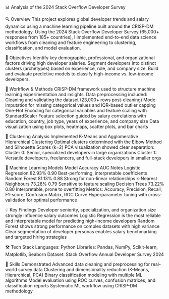📊 Analysis of the 2024 Stack Overflow Developer Survey







🔍 Overview
This project explores global developer trends and salary dynamics using a machine learning pipeline built around the CRISP-DM methodology. Using the 2024 Stack Overflow Developer Survey (65,000+ responses from 185+ countries), I implemented end-to-end data science workflows from cleaning and feature engineering to clustering, classification, and model evaluation.









🎯 Objectives
Identify key demographic, professional, and organizational factors driving high developer salaries.
Segment developers into distinct clusters (archetypes) based on experience, role, and company size.
Build and evaluate predictive models to classify high-income vs. low-income developers.










🧩 Workflow & Methods
CRISP-DM framework used to structure machine learning experimentation and insights.
Data preprocessing included:
Cleaning and validating the dataset (23,000+ rows post-cleaning)
Mode imputation for missing categorical values and IQR-based outlier capping
One-Hot Encoding for categorical variables and feature scaling with StandardScaler
Feature selection guided by salary correlations with education, country, job type, years of experience, and company size
Data visualization using box plots, heatmaps, scatter plots, and bar charts













🔗 Clustering Analysis
Implemented K-Means and Agglomerative Hierarchical Clustering
Optimal clusters determined with the Elbow Method and Silhouette Scores (k=2)
PCA visualization showed clear separation:
Cluster 0: Senior, specialized developers in large organizations
Cluster 1: Versatile developers, freelancers, and full-stack developers in smaller orgs













🤖 Machine Learning Models
Model	Accuracy	AUC	Notes
Logistic Regression	82.93%	0.90	Best-performing, interpretable coefficients
Random Forest	81.13%	0.88	Strong for non-linear relationships
k-Nearest Neighbours	73.28%	0.79	Sensitive to feature scaling
Decision Trees	73.22%	0.80	Interpretable, prone to overfitting
Metrics: Accuracy, Precision, Recall, F1-score, Confusion Matrix, ROC Curve
Hyperparameter tuning with cross-validation for optimal performance










💡 Key Findings
Developer seniority, specialization, and organization size strongly influence salary outcomes
Logistic Regression is the most reliable and interpretable model for predicting high-income developers
Random Forest shows strong performance on complex datasets with high variance
Clear segmentation of developer personas enables salary benchmarking and targeted hiring strategies












🛠 Tech Stack
Languages: Python
Libraries: Pandas, NumPy, Scikit-learn, Matplotlib, Seaborn
Dataset: Stack Overflow Annual Developer Survey 2024















🚀 Skills Demonstrated
Advanced data cleaning and preprocessing for real-world survey data
Clustering and dimensionality reduction (K-Means, Hierarchical, PCA)
Binary classification modeling with multiple ML algorithms
Model evaluation using ROC curves, confusion matrices, and classification reports
Systematic ML workflow using CRISP-DM methodology
